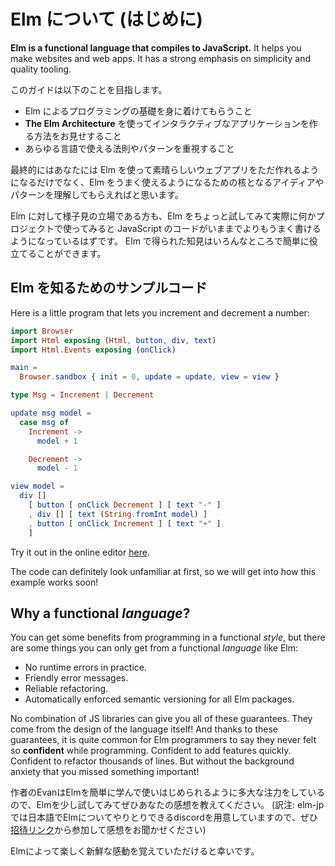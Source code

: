 <!--
# An Introduction to Elm
-->
# Elm について (はじめに)

<!--
**Elm is a functional language that compiles to JavaScript.** It helps you make websites and web apps. It has a strong emphasis on simplicity and quality tooling.
-->
<!-- TODO -->
<!-- 元の文章：
**Elm は JavaScript にコンパイルできる関数型プログラミング言語です。** ウェブサイトやウェブアプリケーションを作るツールという面では React のようなプロジェクトだと言えます。 Elm はシンプルであること、簡単に使えること、高品質であることを大切にしています。
-->
**Elm is a functional language that compiles to JavaScript.** It helps you make websites and web apps. It has a strong emphasis on simplicity and quality tooling.

<!--
This guide will:

  - Teach you the fundamentals of programming in Elm.
  - Show you how to make interactive apps with **The Elm Architecture**.
  - Emphasize principles and patterns that generalize to programming in any language.
-->
このガイドは以下のことを目指します。

  - Elm によるプログラミングの基礎を身に着けてもらうこと
  - **The Elm Architecture** を使ってインタラクティブなアプリケーションを作る方法をお見せすること
  - あらゆる言語で使える法則やパターンを重視すること

<!--
By the end I hope you will not only be able to create great web apps in Elm, but also understand the core ideas and patterns that make Elm nice to use.
-->
最終的にはあなたには Elm を使って素晴らしいウェブアプリをただ作れるようになるだけでなく、Elm をうまく使えるようになるための核となるアイディアやパターンを理解してもらえればと思います。

<!--
If you are on the fence, I can safely guarantee that if you give Elm a shot and actually make a project in it, you will end up writing better JavaScript code. The ideas transfer pretty easily!
-->
Elm に対して様子見の立場である方も、Elm をちょっと試してみて実際に何かプロジェクトで使ってみると JavaScript のコードがいままでよりもうまく書けるようになっているはずです。 Elm で得られた知見はいろんなところで簡単に役立てることができます。

<!--
## A Quick Sample
-->

## Elm を知るためのサンプルコード

<!--
Here is a little program that lets you increment and decrement a number:
-->
<!-- TODO -->
<!-- 元の文章：
以下のコードは[カウンターのサンプル](https://elm-lang.org/examples/buttons)です。
このコードは、カウンターをインクリメント(+1)したりデクリメント(-1)したりするものです。
-->
Here is a little program that lets you increment and decrement a number:

```elm
import Browser
import Html exposing (Html, button, div, text)
import Html.Events exposing (onClick)

main =
  Browser.sandbox { init = 0, update = update, view = view }

type Msg = Increment | Decrement

update msg model =
  case msg of
    Increment ->
      model + 1

    Decrement ->
      model - 1

view model =
  div []
    [ button [ onClick Decrement ] [ text "-" ]
    , div [] [ text (String.fromInt model) ]
    , button [ onClick Increment ] [ text "+" ]
    ]
```

<!--
Try it out in the online editor [here](https://elm-lang.org/examples/buttons).

The code can definitely look unfamiliar at first, so we will get into how this example works soon!
-->
<!-- TODO -->
Try it out in the online editor [here](https://elm-lang.org/examples/buttons).

The code can definitely look unfamiliar at first, so we will get into how this example works soon!

<!--
## Why a functional *language*?
-->
<!-- TODO -->
<!-- 元の文章：
## なぜ関数型を採用しているか
-->
## Why a functional *language*?

<!--
You can get some benefits from programming in a functional *style*, but there are some things you can only get from a functional *language* like Elm:

  - No runtime errors in practice.
  - Friendly error messages.
  - Reliable refactoring.
  - Automatically enforced semantic versioning for all Elm packages.
-->
<!-- TODO -->
<!-- 元の文章：
まず「関数型プログラミング」について今までに聞いた話をすべて忘れてください。
なんだかよくわからない用語を使ったり、今まで見たことないような特殊な考え方だったり、実際にアプリケーションを作ろうと思ってもまともなツールがそろってなかったり...
反吐が出ますね。

Elm はもっと実用的な以下のものを実現するために手段として関数型の考え方を使っているだけです。

  - 実用上ランタイムエラーがでないし、`null`もないし、`undefined`が関数だなんて話はありえません
  - とてもわかりやすい親切なエラーメッセージによってより素早くあなたのコードに機能を追加できます
  - コードの規模が大きくなっても全体の設計が壊れることがありません
  - すべてのElmパッケージにおいて、決められたルールに則って自動的にバージョン番号が付与されています
-->
You can get some benefits from programming in a functional *style*, but there are some things you can only get from a functional *language* like Elm:

  - No runtime errors in practice.
  - Friendly error messages.
  - Reliable refactoring.
  - Automatically enforced semantic versioning for all Elm packages.

<!--
No combination of JS libraries can give you all of these guarantees. They come from the design of the language itself! And thanks to these guarantees, it is quite common for Elm programmers to say they never felt so **confident** while programming. Confident to add features quickly. Confident to refactor thousands of lines. But without the background anxiety that you missed something important!
-->
<!-- TODO -->
<!-- 元の文章：
JSをそのまま使ったらどんなライブラリを使って工夫してもこれらを実現することはできませんが、ElmならJSという言語の枠に縛られずに簡単に実現できます。
こんな素晴らしいことが可能になるのは、Elmが「静的型付関数型言語」という40年以上の歴史を持つ研究成果を活用しているからにほかなりません。
そのためElmにとって、関数型というのは目的ではなく手段であり、こういった現実的なメリットを得るという目的のために関数型言語を採用しているに過ぎません。
もちろん関数型言語という少し見慣れないパラダイムを使っているElmを学ぶには時間が少しかかりますが、このガイドを読むのに使うたった数時間の投資に十分見合うだけの価値をもたらしてくれます。
-->
No combination of JS libraries can give you all of these guarantees. They come from the design of the language itself! And thanks to these guarantees, it is quite common for Elm programmers to say they never felt so **confident** while programming. Confident to add features quickly. Confident to refactor thousands of lines. But without the background anxiety that you missed something important!

<!--
I have put a huge emphasis on making Elm easy to learn and use, so all I ask is that you give Elm a shot and see what you think. I hope you will be pleasantly surprised!
-->
作者のEvanはElmを簡単に学んで使いはじめられるように多大な注力をしているので、Elmを少し試してみてぜひあなたの感想を教えてください。
(訳注: elm-jpでは日本語でElmについてやりとりできるdiscordを用意していますので、ぜひ[招待リンク](https://discordapp.com/invite/4j2MxCg)から参加して感想をお聞かせください)

Elmによって楽しく新鮮な感動を覚えていただけると幸いです。
